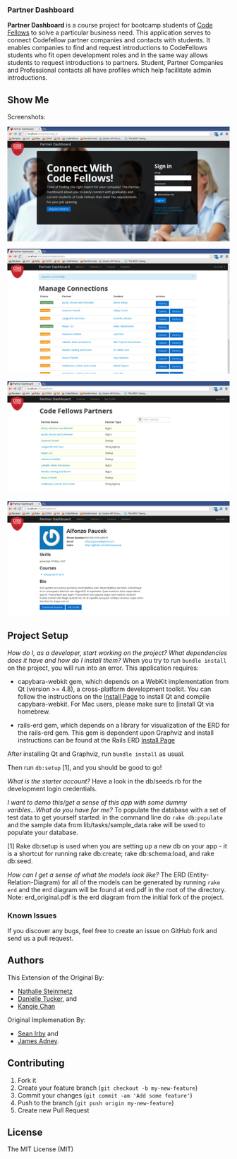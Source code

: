 ### Partner Dashboard 

**Partner Dashboard** is a course project for bootcamp students of [Code Fellows](http://www.codefellows.org) to solve a particular business need.  This application serves to connect Codefellow partner companies and contacts with students.  It enables companies to find and request introductions to CodeFellows students who fit open development roles and in the same way allows students to request introductions to partners.  Student, Partner Companies and Professional contacts all have profiles which help facillitate admin introductions.

## Show Me

Screenshots:

![Splash Page](lib/assets/splash.png)

![Admin](lib/assets/admin.png)

![Admin](lib/assets/partners.png)

![Admin](lib/assets/student.png)

## Project Setup

_How do I, as a developer, start working on the project? What dependencies does it have and how do I install them?_
When you try to run `bundle install` on the project, you will run into an error. This application requires:

* capybara-webkit gem, which depends on a WebKit implementation from Qt (version >= 4.8), a cross-platform development toolkit. You can follow the instructions on the [Install Page](https://github.com/thoughtbot/capybara-webkit/wiki/Installing-Qt-and-compiling-capybara-webkit) to install Qt and compile capybara-webkit. For Mac users, please make sure to [install Qt via homebrew.

* rails-erd gem, which depends on a library for visualization of the ERD for the rails-erd gem. This gem is dependent upon Graphviz and install instructions can be found at the Rails ERD [Install Page](http://rails-erd.rubyforge.org/install.html) 

After installing Qt and Graphviz, run `bundle install` as usual.

Then run `db:setup` [1], and you should be good to go! 

_What is the starter account?_
Have a look in the db/seeds.rb for the development login credentials.

_I want to demo this/get a sense of this app with some dummy varibles...What do you have for me?_
To populate the database with a set of test data to get yourself started: in the command line do `rake db:populate` and the sample data from lib/tasks/sample_data.rake will be used to populate your database.

[1] Rake db:setup is used when you are setting up a new db on your app - it is a shortcut for running rake db:create; rake db:schema:load, and rake db:seed.

_How can I get a sense of what the models look like?_
The ERD (Entity-Relation-Diagram) for all of the models can be generated by running `rake erd` and the erd diagram will be found at erd.pdf in the root of the directory. Note: erd_original.pdf is the erd diagram from the initial fork of the project.

### Known Issues

If you discover any bugs, feel free to create an issue on GitHub fork and
send us a pull request.

## Authors

This Extension of the Original By: 
* [Nathalie Steinmetz](http://www.linkedin.com/in/nathaliesteinmetz)
* [Danielle Tucker](http://www.linkedin.com/in/dqtucker), and 
* [Kangie Chan](http://www.linkedin.com/in/kangiechan/)

Original Implemenation By: 
* [Sean Irby](http://www.linkedin.com/pub/sean-irby/71/b8/5aa) and 
* [James Adney](http://www.linkedin.com/in/jamesadney).

## Contributing

1. Fork it
2. Create your feature branch (`git checkout -b my-new-feature`)
3. Commit your changes (`git commit -am 'Add some feature'`)
4. Push to the branch (`git push origin my-new-feature`)
5. Create new Pull Request


## License

The MIT License (MIT)
